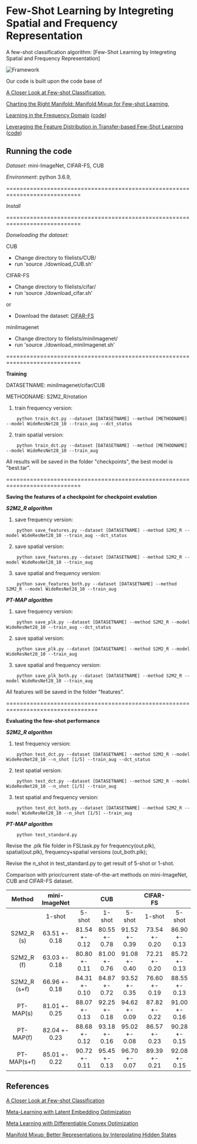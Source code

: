 Few-Shot Learning by Integreting Spatial and Frequency Representation
=======

A few-shot classification algorithm: [Few-Shot Learning by Integreting Spatial and Frequency Representation]

![Framework](https://github.com/xiangyu8/PT-MAP-sf/blob/master/framework.png)

Our code is built upon the code base of 

[A Closer Look at Few-shot Classification](https://openreview.net/pdf?id=HkxLXnAcFQ), 

[Charting the Right Manifold: Manifold Mixup for Few-shot Learning](https://github.com/nupurkmr9/S2M2_fewshot.git), 

[Learning in the Frequency Domain](https://openaccess.thecvf.com/content_CVPR_2020/papers/Xu_Learning_in_the_Frequency_Domain_CVPR_2020_paper.pdf) ([code](https://github.com/calmevtime/DCTNet.git))

[Leveraging the Feature Distribution in Transfer-based Few-Shot Learning](https://arxiv.org/pdf/2006.03806v2.pdf) ([code](https://github.com/yhu01/PT-MAP))

Running the code
------------
*Dataset*: mini-ImageNet, CIFAR-FS, CUB

*Environment*: python 3.6.9, 

============================================================================

*Install*

============================================================================

*Donwloading the dataset*:

CUB

* Change directory to filelists/CUB/
* run 'source ./download_CUB.sh' 

CIFAR-FS
* Change directory to filelists/cifar/
* run 'source ./download_cifar.sh' 

or

* Download the dataset: [CIFAR-FS](https://drive.google.com/file/d/1pTsCCMDj45kzFYgrnO67BWVbKs48Q3NI/view)


miniImagenet
* Change directory to filelists/miniImagenet/
* run 'source ./download_miniImagenet.sh' 

============================================================================

**Training**

DATASETNAME: miniImagenet/cifar/CUB

METHODNAME: S2M2_R/rotation

1) train frequency version:
```
	python train_dct.py --dataset [DATASETNAME] --method [METHODNAME] --model WideResNet28_10 --train_aug --dct_status
```	

2) train spatial version:
```
	python train_dct.py --dataset [DATASETNAME] --method [METHODNAME] --model WideResNet28_10 --train_aug
```
		
All results will be saved in the folder "checkpoints", the best model is "best.tar".

============================================================================

**Saving the features of a checkpoint for checkpoint evalution**

***S2M2_R algorithm***
1) save frequency version:
```
	python save_features.py --dataset [DATASETNAME] --method S2M2_R --model WideResNet28_10 --train_aug --dct_status
```
2) save spatial version:
```
	python save_features.py --dataset [DATASETNAME] --method S2M2_R --model WideResNet28_10 --train_aug
```
3) save spatial and frequency version:
```
	python save_features_both.py --dataset [DATASETNAME] --method S2M2_R --model WideResNet28_10 --train_aug
```
***PT-MAP algorithm***
1) save frequency version:
```
	python save_plk.py --dataset [DATASETNAME] --method S2M2_R --model WideResNet28_10 --train_aug --dct_status
```
2) save spatial version:
```
	python save_plk.py --dataset [DATASETNAME] --method S2M2_R --model WideResNet28_10 --train_aug
```
3) save spatial and frequency version:
```
	python save_plk_both.py --dataset [DATASETNAME] --method S2M2_R --model WideResNet28_10 --train_aug
```

All features will be saved in the folder "features".

=================================================================================

**Evaluating the few-shot performance**

***S2M2_R algorithm***
1) test frequency version:
```
	python test_dct.py --dataset [DATASETNAME] --method S2M2_R --model WideResNet28_10 --n_shot [1/5] --train_aug --dct_status	
```

2) test spatial version:
```
	python test_dct.py --dataset [DATASETNAME] --method S2M2_R --model WideResNet28_10 --n_shot [1/5] --train_aug	
```
3) test spatial and frequency version:
```
	python test_dct_both.py --dataset [DATASETNAME] --method S2M2_R --model WideResNet28_10 --n_shot [1/5] --train_aug	
```
***PT-MAP algorithm***
```
	python test_standard.py	
```

Revise the .plk file folder in FSLtask.py for frequency(out.plk), spatial(out.plk), frequency+spatial versions (out_both.plk);

Revise the n_shot in test_standard.py to get result of 5-shot or 1-shot.

Comparison with prior/current state-of-the-art methods on mini-ImageNet, CUB and CIFAR-FS dataset.


|      Method    | mini-ImageNet |               |      CUB      |               |   CIFAR-FS     |               |
|:--------------:|:-------------:|:-------------:|:-------------:|:-------------:|:--------------:|:-------------:|
|                |     1-shot    |     5-shot    |     1-shot    |     5-shot    |    1-shot      |     5-shot    |
|   S2M2_R (s)   | 63.51 +- 0.18 | 81.54 +- 0.12 | 80.55 +- 0.78 | 91.52 +- 0.39 | 73.54 +- 0.20  | 86.90 +- 0.13 |
|   S2M2_R (f)   | 63.03 +- 0.18 | 80.80 +- 0.11 | 81.00 +- 0.76 | 91.08 +- 0.40 | 72.21 +- 0.20  | 85.72 +- 0.13 |
|  S2M2_R (s+f)  | 66.96 +- 0.18 | 84.31 +- 0.10 | 84.87 +- 0.72 | 93.52 +- 0.35 | 76.60 +- 0.19  | 88.55 +- 0.13 |
|   PT-MAP(s)    | 81.01 +- 0.25 | 88.07 +- 0.13 | 92.25 +- 0.18 | 94.62 +- 0.09 | 87.82 +- 0.22  | 91.00 +- 0.16 |
|   PT-MAP(f)    | 82.04 +- 0.23 | 88.68 +- 0.12 | 93.18 +- 0.16 | 95.02 +- 0.08 | 86.57 +- 0.23  | 90.28 +- 0.15 |
|   PT-MAP(s+f)  | 85.01 +- 0.22 | 90.72 +- 0.11 | 95.45 +- 0.13 | 96.70 +- 0.07 | 89.39 +- 0.21  | 92.08 +- 0.15 |


References
------------
[A Closer Look at Few-shot Classification](https://openreview.net/pdf?id=HkxLXnAcFQ)

[Meta-Learning with Latent Embedding Optimization](https://arxiv.org/pdf/1807.05960.pdf)

[Meta Learning with Differentiable Convex Optimization](https://arxiv.org/pdf/1904.03758.pdf)

[Manifold Mixup: Better Representations by Interpolating Hidden States](http://proceedings.mlr.press/v97/verma19a.html)
